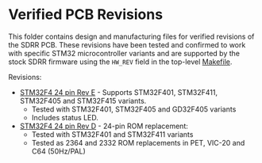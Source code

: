 # Verified PCB Revisions

This folder contains design and manufacturing files for verified revisions of the SDRR PCB.  These revisions have been tested and confirmed to work with specific STM32 microcontroller variants and are supported by the stock SDRR firmware using the `HW_REV` field in the top-level [Makefile](/Makefile).

Revisions:

- [STM32F4 24 pin Rev E](./stm32f4-24-pin-rev-e/README.md) - Supports STM32F401, STM32F411, STM32F405 and STM32F415 variants.
  - Tested with STM32F401, STM32F405 and GD32F405 variants
  - Includes status LED.
- [STM32F4 24 pin Rev D](./stm32f4-24-pin-rev-d/README.md) - 24-pin ROM replacement:
  - Tested with STM32F401 and STM32F411 variants
  - Tested as 2364 and 2332 ROM replacements in PET, VIC-20 and C64 (50Hz/PAL)
